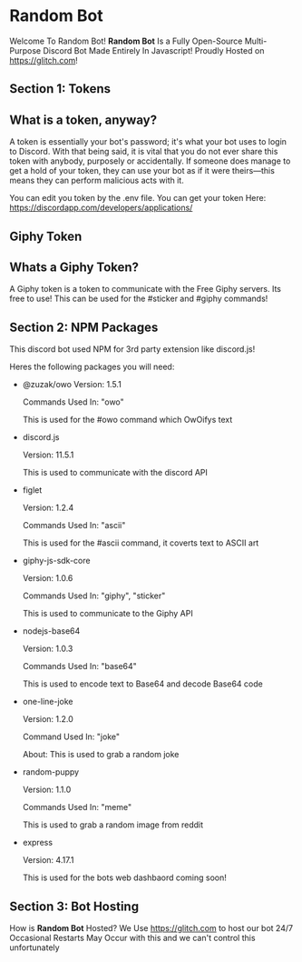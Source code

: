   Random Bot
=================

Welcome To Random Bot!
**Random Bot** Is a Fully Open-Source Multi-Purpose Discord Bot Made Entirely In Javascript!
Proudly Hosted on https://glitch.com!


  Section 1: Tokens
------------

What is a token, anyway?
-------------------------------
A token is essentially your bot's password; it's what your bot uses to login to Discord. With that being said, it is vital that you do not ever share this token with anybody, purposely or accidentally. If someone does manage to get a hold of your token, they can use your bot as if it were theirs—this means they can perform malicious acts with it.

You can edit you token by the .env file.
You can get your token Here: https://discordapp.com/developers/applications/

Giphy Token
------------------

Whats a Giphy Token?
-------------------
A Giphy token is a token to communicate with the Free Giphy servers. Its free to use!
This can be used for the #sticker and #giphy commands!

  Section 2: NPM Packages
-----------------------
This discord bot used NPM for 3rd party extension like discord.js!

Heres the following packages you will need:
  - @zuzak/owo
      Version: 1.5.1
      
      Commands Used In: "owo"
      
      This is used for the #owo command which OwOifys text
      
  - discord.js
  
      Version: 11.5.1
      
      This is used to communicate with the discord API
      
  - figlet
  
      Version: 1.2.4
      
      Commands Used In: "ascii"
      
      This is used for the #ascii command, it coverts text to ASCII art
      
  - giphy-js-sdk-core
  
      Version: 1.0.6
      
      Commands Used In: "giphy", "sticker"
      
      This is used to communicate to the Giphy API
      
  - nodejs-base64
  
      Version: 1.0.3
      
      Commands Used In: "base64"
      
      This is used to encode text to Base64 and decode Base64 code
      
  - one-line-joke
    
      Version: 1.2.0
      
      Command Used In: "joke"
      
      About: This is used to grab a random joke
      
  - random-puppy
  
      Version: 1.1.0
      
      Commands Used In: "meme"
      
      This is used to grab a random image from reddit
      
  - express
  
      Version: 4.17.1
      
      This is used for the bots web dashbaord coming soon!
      

  Section 3: Bot Hosting
--------------------------
How is **Random Bot** Hosted?
We Use https://glitch.com to host our bot 24/7
Occasional Restarts May Occur with this and we can't control this unfortunately
